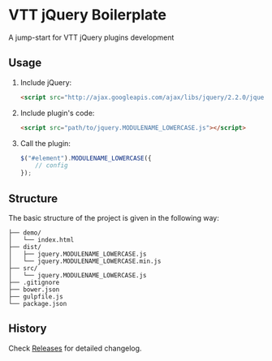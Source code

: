 # VTT jQuery Boilerplate
A jump-start for VTT jQuery plugins development

## Usage

1. Include jQuery:

	```html
	<script src="http://ajax.googleapis.com/ajax/libs/jquery/2.2.0/jquery.min.js"></script>
	```

2. Include plugin's code:

	```html
	<script src="path/to/jquery.MODULENAME_LOWERCASE.js"></script>
	```

3. Call the plugin:

	```javascript
	$("#element").MODULENAME_LOWERCASE({
		// config
	});
	```

## Structure

The basic structure of the project is given in the following way:

```
├── demo/
│   └── index.html
├── dist/
│   ├── jquery.MODULENAME_LOWERCASE.js
│   └── jquery.MODULENAME_LOWERCASE.min.js
├── src/
│   └── jquery.MODULENAME_LOWERCASE.js
├── .gitignore
├── bower.json
├── gulpfile.js
└── package.json
```

## History

Check [Releases](https://github.com/libeo-vtt/vtt-jquery-boilerplate/releases) for detailed changelog.

